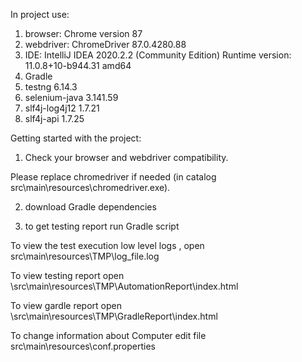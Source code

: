 In project use:
1) browser: Chrome version 87
2) webdriver:   ChromeDriver 87.0.4280.88
3) IDE: IntelliJ IDEA 2020.2.2 (Community Edition) Runtime version: 11.0.8+10-b944.31 amd64
4) Gradle
5) testng 6.14.3
6) selenium-java 3.141.59 
7) slf4j-log4j12 1.7.21
8) slf4j-api  1.7.25


Getting started with the project: 

1) Check your browser and webdriver compatibility. 
  
  Please replace chromedriver if needed (in catalog src\\main\\resources\\chromedriver.exe).
  
2) download  Gradle  dependencies
  
3) to get testing report run Gradle script


To view the test execution low level logs , open src\main\resources\TMP\log_file.log

To view testing report open \src\main\resources\TMP\AutomationReport\index.html
	
To view gardle report open \src\main\resources\TMP\GradleReport\index.html 


To change information about Computer edit file src\main\resources\conf.properties
